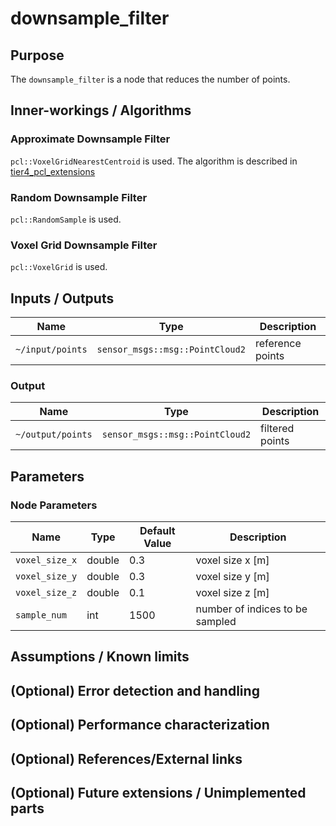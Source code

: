 # downsample_filter

## Purpose

The `downsample_filter` is a node that reduces the number of points.

## Inner-workings / Algorithms

### Approximate Downsample Filter

`pcl::VoxelGridNearestCentroid` is used. The algorithm is described in [tier4_pcl_extensions](../../tier4_pcl_extensions/README.md)

### Random Downsample Filter

`pcl::RandomSample` is used.

### Voxel Grid Downsample Filter

`pcl::VoxelGrid` is used.

## Inputs / Outputs

| Name             | Type                            | Description      |
| ---------------- | ------------------------------- | ---------------- |
| `~/input/points` | `sensor_msgs::msg::PointCloud2` | reference points |

### Output

| Name              | Type                            | Description     |
| ----------------- | ------------------------------- | --------------- |
| `~/output/points` | `sensor_msgs::msg::PointCloud2` | filtered points |

## Parameters

### Node Parameters

| Name           | Type   | Default Value | Description                     |
| -------------- | ------ | ------------- | ------------------------------- |
| `voxel_size_x` | double | 0.3           | voxel size x [m]                |
| `voxel_size_y` | double | 0.3           | voxel size y [m]                |
| `voxel_size_z` | double | 0.1           | voxel size z [m]                |
| `sample_num`   | int    | 1500          | number of indices to be sampled |

## Assumptions / Known limits

## (Optional) Error detection and handling

## (Optional) Performance characterization

## (Optional) References/External links

## (Optional) Future extensions / Unimplemented parts
